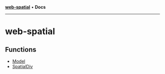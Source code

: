 [**web-spatial**](README.md) • **Docs**

***

# web-spatial

## Functions

- [Model](functions/Model.md)
- [SpatialDiv](functions/SpatialDiv.md)
